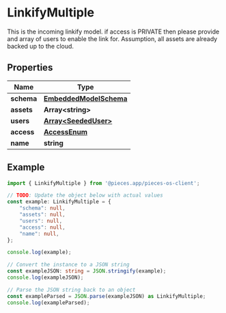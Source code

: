 
# LinkifyMultiple

This is the incoming linkify model.  if access is PRIVATE then please provide and array of users to enable the link for.  Assumption, all assets are already backed up to the cloud. 

## Properties

Name | Type
------------ | -------------
**schema** | [**EmbeddedModelSchema**](EmbeddedModelSchema)
**assets** | **Array&lt;string&gt;**
**users** | [**Array&lt;SeededUser&gt;**](SeededUser)
**access** | [**AccessEnum**](AccessEnum)
**name** | **string**

## Example

```typescript
import { LinkifyMultiple } from '@pieces.app/pieces-os-client';

// TODO: Update the object below with actual values
const example: LinkifyMultiple = {
    "schema": null,
    "assets": null,
    "users": null,
    "access": null,
    "name": null,
};

console.log(example);

// Convert the instance to a JSON string
const exampleJSON: string = JSON.stringify(example);
console.log(exampleJSON);

// Parse the JSON string back to an object
const exampleParsed = JSON.parse(exampleJSON) as LinkifyMultiple;
console.log(exampleParsed);
```



